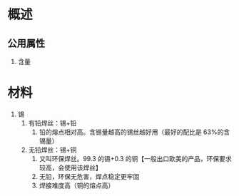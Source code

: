 # 概述
## 公用属性
1. 含量
# 材料
1. 锡
	1. 有铅焊丝：锡+铅
		1. 铅的熔点相对高。含锡量越高的锡丝越好用（最好的配比是 63%的含锡量）
	2. 无铅焊丝：锡+铜
		1. 又叫环保焊丝。99.3 的锡+0.3 的铜【一般出口欧美的产品，环保要求较高，会使用该焊丝】
		2. 无铅，环保无危害，焊点稳定更牢固
		3. 焊接难度高（铜的熔点高）